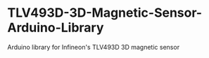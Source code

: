 # TLV493D-3D-Magnetic-Sensor-Arduino-Library
Arduino library for Infineon's TLV493D 3D magnetic sensor
